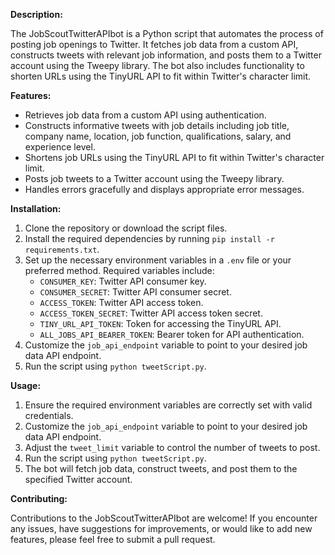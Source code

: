 **Description:**

The JobScoutTwitterAPIbot is a Python script that automates the process of posting job openings to Twitter. It fetches job data from a custom API, constructs tweets with relevant job information, and posts them to a Twitter account using the Tweepy library. The bot also includes functionality to shorten URLs using the TinyURL API to fit within Twitter's character limit.

**Features:**
- Retrieves job data from a custom API using authentication.
- Constructs informative tweets with job details including job title, company name, location, job function, qualifications, salary, and experience level.
- Shortens job URLs using the TinyURL API to fit within Twitter's character limit.
- Posts job tweets to a Twitter account using the Tweepy library.
- Handles errors gracefully and displays appropriate error messages.

**Installation:**

1. Clone the repository or download the script files.
2. Install the required dependencies by running `pip install -r requirements.txt`.
3. Set up the necessary environment variables in a `.env` file or your preferred method. Required variables include:
   - `CONSUMER_KEY`: Twitter API consumer key.
   - `CONSUMER_SECRET`: Twitter API consumer secret.
   - `ACCESS_TOKEN`: Twitter API access token.
   - `ACCESS_TOKEN_SECRET`: Twitter API access token secret.
   - `TINY_URL_API_TOKEN`: Token for accessing the TinyURL API.
   - `ALL_JOBS_API_BEARER_TOKEN`: Bearer token for API authentication.
4. Customize the `job_api_endpoint` variable to point to your desired job data API endpoint.
5. Run the script using `python tweetScript.py`.

**Usage:**

1. Ensure the required environment variables are correctly set with valid credentials.
2. Customize the `job_api_endpoint` variable to point to your desired job data API endpoint.
3. Adjust the `tweet_limit` variable to control the number of tweets to post.
4. Run the script using `python tweetScript.py`.
5. The bot will fetch job data, construct tweets, and post them to the specified Twitter account.

**Contributing:**

Contributions to the JobScoutTwitterAPIbot are welcome! If you encounter any issues, have suggestions for improvements, or would like to add new features, please feel free to submit a pull request.

